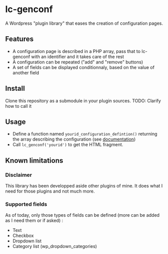 # lc-genconf

A Wordpress "plugin library" that eases the creation of configuration pages.

## Features

- A configuration page is described in a PHP array, pass that to lc-genconf with an identifier and it takes care of the rest
- A configuration can be repeated ("add" and "remove" buttons)
- A set of fields can be displayed conditionnaly, based on the value of another field

## Install

Clone this repository as a submodule in your plugin sources.
TODO: Clarify how to call it

## Usage

- Define a function named `yourid_configuration_defintion()` returning the array describing the configuration (see [documentation](https://github.com/louiscarrese/lc-wpgenconf/wiki/configuration_array#configuration-array))
- Call `lc_genconf('yourid')` to get the HTML fragment.

## Known limitations

### Disclaimer
This library has been developped aside other plugins of mine. It does what I need for those plugins and not much more.

### Supported fields
As of today, only those types of fields can be defined (more can be added as I need them or if asked) :
- Text
- Checkbox
- Dropdown list
- Category list (wp_dropdown_categories)


